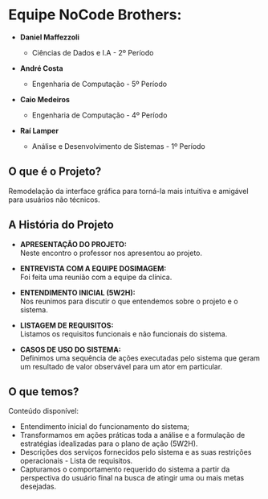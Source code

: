 # Equipe NoCode Brothers:

- **Daniel Maffezzoli**  
  - Ciências de Dados e I.A - 2º Período  

- **André Costa**  
  - Engenharia de Computação - 5º Período  

- **Caio Medeiros**  
  - Engenharia de Computação - 4º Período  

- **Raí Lamper**  
  - Análise e Desenvolvimento de Sistemas - 1º Período  

## O que é o Projeto?

Remodelação da interface gráfica para torná-la mais intuitiva e amigável para usuários não técnicos.

## A História do Projeto 

- **APRESENTAÇÃO DO PROJETO:**  
  Neste encontro o professor nos apresentou ao projeto.

- **ENTREVISTA COM A EQUIPE DOSIMAGEM:**  
  Foi feita uma reunião com a equipe da clínica.

- **ENTENDIMENTO INICIAL (5W2H):**  
  Nos reunimos para discutir o que entendemos sobre o projeto e o sistema.

- **LISTAGEM DE REQUISITOS:**  
  Listamos os requisitos funcionais e não funcionais do sistema.

- **CASOS DE USO DO SISTEMA:**  
  Definimos uma sequência de ações executadas pelo sistema que geram um resultado de valor observável para um ator em particular.

## O que temos?

Conteúdo disponível: 

- Entendimento inicial do funcionamento do sistema;
- Transformamos em ações práticas toda a análise e a formulação de estratégias idealizadas para o plano de ação (5W2H).
- Descrições dos serviços fornecidos pelo sistema e as suas restrições operacionais - Lista de requisitos.
- Capturamos o comportamento requerido do sistema a partir da perspectiva do usuário final na busca de atingir uma ou mais metas desejadas.
